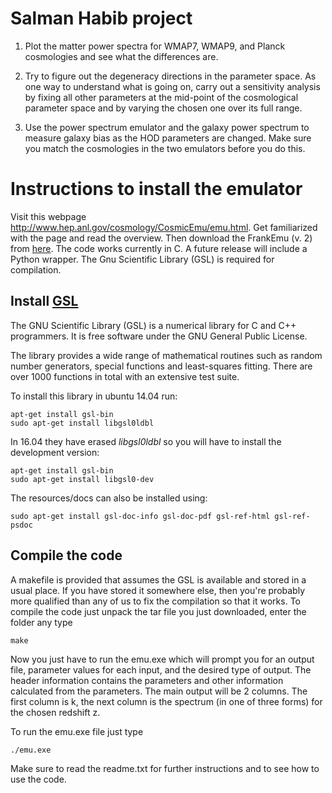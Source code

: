 # Salman Habib project

1. Plot the matter power spectra for WMAP7, WMAP9, and Planck cosmologies and see what the differences are.

2. Try to figure out the degeneracy directions in the parameter space. As one way to understand what is going on, carry out a sensitivity analysis by fixing all other parameters at the mid-point of the cosmological parameter space and by varying the chosen one over its full range.

3. Use the power spectrum emulator and the galaxy power spectrum to measure galaxy bias as the HOD parameters are changed. Make sure you match the cosmologies in the two emulators before you do this.

# Instructions to install the emulator

Visit this webpage http://www.hep.anl.gov/cosmology/CosmicEmu/emu.html. Get familiarized with the page and read the overview. 
Then download the FrankEmu (v. 2) from [here](http://www.hep.anl.gov/cosmology/CosmicEmu/CosmicEmu_v2.tar.gz). The code works currently in C. A future release will include a Python
wrapper. The Gnu Scientific Library (GSL) is required for compilation.

## Install [GSL](https://www.gnu.org/software/gsl/)

The GNU Scientific Library (GSL) is a numerical library for C and C++ programmers. It is free software under the GNU General Public License.

The library provides a wide range of mathematical routines such as random number generators, special functions and least-squares fitting. There are over 1000 functions in total with an extensive test suite.

To install this library in ubuntu 14.04 run:

```
apt-get install gsl-bin
sudo apt-get install libgsl0ldbl
```

In 16.04 they have erased *libgsl0ldbl* so you will have to install the development version:

```
apt-get install gsl-bin
sudo apt-get install libgsl0-dev
```

The resources/docs can also be installed using: 

```
sudo apt-get install gsl-doc-info gsl-doc-pdf gsl-ref-html gsl-ref-psdoc
```

## Compile the code 

 A makefile is provided that assumes the GSL is 
available and stored in a usual place.  If you have stored it 
somewhere else, then you're probably more qualified than any of us to fix
the compilation so that it works. To compile the code just unpack the tar file you just downloaded, enter the 
folder any type 

```
make
```

Now you just have to run the emu.exe which will prompt you for an output file, parameter
values for each input, and the desired type of output.  The header
information contains the parameters and other information calculated
from the parameters.  The main output will be 2 columns. The first
column is k, the next column is the spectrum (in one of three forms)
for the chosen redshift z.

To run the emu.exe file just type 

```
./emu.exe
```

Make sure to read the readme.txt for further instructions and to see how to use the code.

